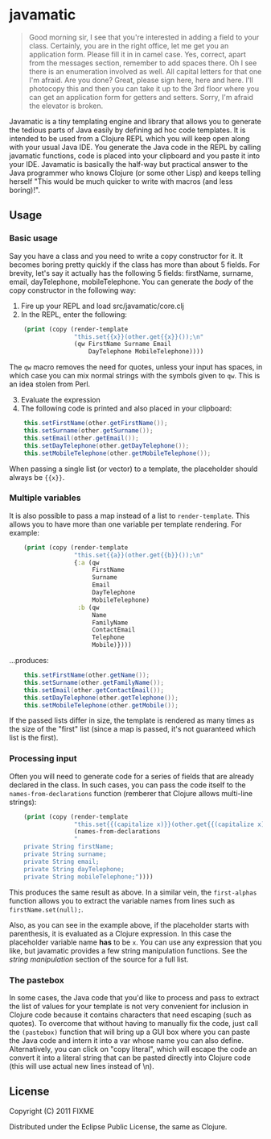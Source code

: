 # javamatic

> Good morning sir, I see that you're interested in adding a field to your class. Certainly, you are in the right office, let me get you an application form. Please fill it in in camel case. Yes, correct, apart from the messages section, remember to add spaces there. Oh I see there is an enumeration involved as well. All capital letters for that one I'm afraid. Are you done? Great, please sign here, here and here. I'll photocopy this and then you can take it up to the 3rd floor where you can get an application form for getters and setters. Sorry, I'm afraid the elevator is broken.

Javamatic is a tiny templating engine and library that allows you to generate the tedious parts of Java easily by defining ad hoc code templates. It is intended to be used from a Clojure REPL which you will keep open along with your usual Java IDE. You generate the Java code in the REPL by calling javamatic functions, code is placed into your clipboard and you paste it into your IDE. Javamatic is basically the half-way but practical answer to the Java programmer who knows Clojure (or some other Lisp) and keeps telling herself "This would be much quicker to write with macros (and less boring)!".

## Usage

### Basic usage

Say you have a class and you need to write a copy constructor for it. It becomes boring pretty quickly if the class has more than about 5 fields. For brevity, let's say it actually has the following 5 fields: firstName, surname, email, dayTelephone, mobileTelephone. You can generate the *body* of the copy constructor in the following way:

1. Fire up your REPL and load src/javamatic/core.clj
2. In the REPL, enter the following:

````clojure
    (print (copy (render-template
                  "this.set{{x}}(other.get{{x}}());\n"
                  (qw FirstName Surname Email
                      DayTelephone MobileTelephone))))
````
					  
The `qw` macro removes the need for quotes, unless your input has spaces, in which case you can mix normal strings with the symbols given to `qw`. This is an idea stolen from Perl.

3. Evaluate the expression
4. The following code is printed and also placed in your clipboard:

````java
    this.setFirstName(other.getFirstName());
    this.setSurname(other.getSurname());
    this.setEmail(other.getEmail());
    this.setDayTelephone(other.getDayTelephone());
    this.setMobileTelephone(other.getMobileTelephone());
````

When passing a single list (or vector) to a template, the placeholder should always be `{{x}}`.

### Multiple variables

It is also possible to pass a map instead of a list to `render-template`. This allows you to have more than one variable per template rendering. For example:

````clojure
    (print (copy (render-template
                  "this.set{{a}}(other.get{{b}}());\n"
				  {:a (qw
					   FirstName
					   Surname
					   Email
                       DayTelephone
					   MobileTelephone)
				   :b (qw
				       Name
					   FamilyName
					   ContactEmail
					   Telephone
					   Mobile)})))
````

...produces:

````java
    this.setFirstName(other.getName());
    this.setSurname(other.getFamilyName());
    this.setEmail(other.getContactEmail());
    this.setDayTelephone(other.getTelephone());
    this.setMobileTelephone(other.getMobile());
````

If the passed lists differ in size, the template is rendered as many times as the size of the "first" list (since a map is passed, it's not guaranteed which list is the first).

### Processing input

Often you will need to generate code for a series of fields that are already declared in the class. In such cases, you can pass the code itself to the `names-from-declarations` function (remberer that Clojure allows multi-line strings):

````clojure
    (print (copy (render-template
				  "this.set{{(capitalize x)}}(other.get{{(capitalize x)}}());\n"
				  (names-from-declarations
				  "
    private String firstName;
    private String surname;
    private String email;
    private String dayTelephone;
    private String mobileTelephone;"))))
````

This produces the same result as above. In a similar vein, the `first-alphas` function allows you to extract the variable names from lines such as `firstName.set(null);`.

Also, as you can see in the example above, if the placeholder starts with parenthesis, it is evaluated as a Clojure expression. In this case the placeholder variable name **has** to be `x`. You can use any expression that you like, but javamatic provides a few string manipulation functions. See the *string manipulation* section of the source for a full list.

### The pastebox

In some cases, the Java code that you'd like to process and pass to extract the list of values for your template is not very convenient for inclusion in Clojure code because it contains characters that need escaping (such as quotes). To overcome that without having to manually fix the code, just call the `(pastebox)` function that will bring up a GUI box where you can paste the Java code and intern it into a var whose name you can also define. Alternatively, you can click on "copy literal", which will escape the code an convert it into a literal string that can be pasted directly into Clojure code (this will use actual new lines instead of \n).
	
## License

Copyright (C) 2011 FIXME

Distributed under the Eclipse Public License, the same as Clojure.

